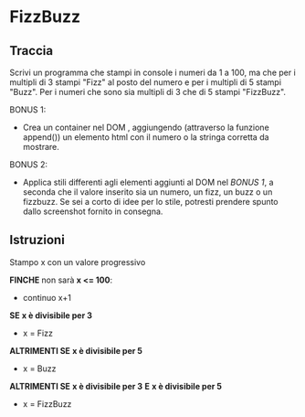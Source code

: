# FizzBuzz

## Traccia

Scrivi un programma che stampi in console i numeri da 1 a 100,
ma che per i multipli di 3 stampi "Fizz" al posto del numero e per i multipli di 5 stampi "Buzz".
Per i numeri che sono sia multipli di 3 che di 5 stampi "FizzBuzz".

BONUS 1:

- Crea un container nel DOM , aggiungendo (attraverso la funzione append()) un elemento html con il numero o la stringa corretta da mostrare.

BONUS 2:

- Applica stili differenti agli elementi aggiunti al DOM nel _BONUS 1_, a seconda che il valore inserito sia un numero, un fizz, un buzz o un fizzbuzz.
  Se sei a corto di idee per lo stile, potresti prendere spunto dallo screenshot fornito in consegna.

## Istruzioni

Stampo x con un valore progressivo

**FINCHE** non sarà **x <= 100**:

- continuo x+1

**SE** **x è divisibile per 3**

- x = Fizz

**ALTRIMENTI SE** **x è divisibile per 5**

- x = Buzz

**ALTRIMENTI SE** **x è divisibile per 3** **E** **x è divisibile per 5**

- x = FizzBuzz
